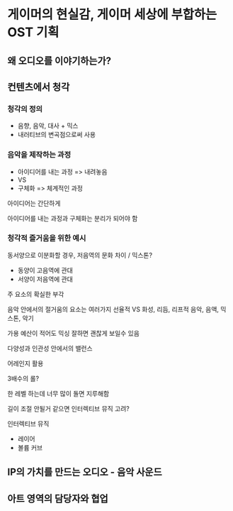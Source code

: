 # 게이머의 현실감, 게이머 세상에 부합하는 OST 기획
## 왜 오디오를 이야기하는가?
## 컨텐츠에서 청각
### 청각의 정의
* 음향, 음악, 대사 + 믹스
* 내러티브의 변곡점으로써 사용

### 음악을 제작하는 과정
* 아이디어를 내는 과정 => 내려놓음
* VS
* 구체화 => 체계적인 과정

아이디어는 간단하게

아이디어를 내는 과정과 구체화는 분리가 되어야 함

### 청각적 즐거움을 위한 예시
동서양으로 이분화할 경우, 저음역의 문화 차이 / 믹스톤?
* 동양이 고음역에 관대
* 서양이 저음역에 관대

주 요소의 확실한 부각

음악 안에서의 절거움의 요소는 여러가지
선율적 VS 화성, 리듬, 리프적 음악, 음액, 믹스톤, 악기

가용 예산이 적어도 믹싱 잘하면 괜찮게 보일수 있음

다양성과 인관성 안에서의 밸런스

어레인지 활용

3배수의 롤?

한 레벨 하는데 너무 많이 돌면 지루해함

길이 조절 안될거 같으면 인터렉티브 뮤직 고려?

인터렉티브 뮤직
* 레이어
* 볼륨 커브
## IP의 가치를 만드는 오디오 - 음악 사운드
## 아트 영역의 담당자와 협업
